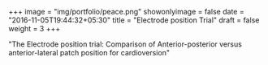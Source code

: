 +++
image = "img/portfolio/peace.png"
showonlyimage = false
date = "2016-11-05T19:44:32+05:30"
title = "Electrode position Trial"
draft = false
weight = 3
+++

"The Electrode position trial: Comparison of Anterior-posterior versus anterior-lateral patch position for cardioversion"
<!--more-->

